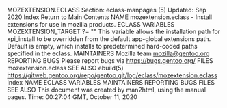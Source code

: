 MOZEXTENSION.ECLASS
Section: eclass-manpages (5)
Updated: Sep 2020
Index Return to Main Contents
NAME
mozextension.eclass - Install extensions for use in mozilla products.
ECLASS VARIABLES
MOZEXTENSION_TARGET ?= ""
This variable allows the installation path for xpi_install to be overridden from the default app-global extensions path. Default is empty, which installs to predetermined hard-coded paths specified in the eclass.
MAINTAINERS
Mozilla team <mozilla@gentoo.org>
REPORTING BUGS
Please report bugs via https://bugs.gentoo.org/
FILES
mozextension.eclass
SEE ALSO
ebuild(5)
https://gitweb.gentoo.org/repo/gentoo.git/log/eclass/mozextension.eclass
Index
NAME
ECLASS VARIABLES
MAINTAINERS
REPORTING BUGS
FILES
SEE ALSO
This document was created by man2html, using the manual pages.
Time: 00:27:04 GMT, October 11, 2020